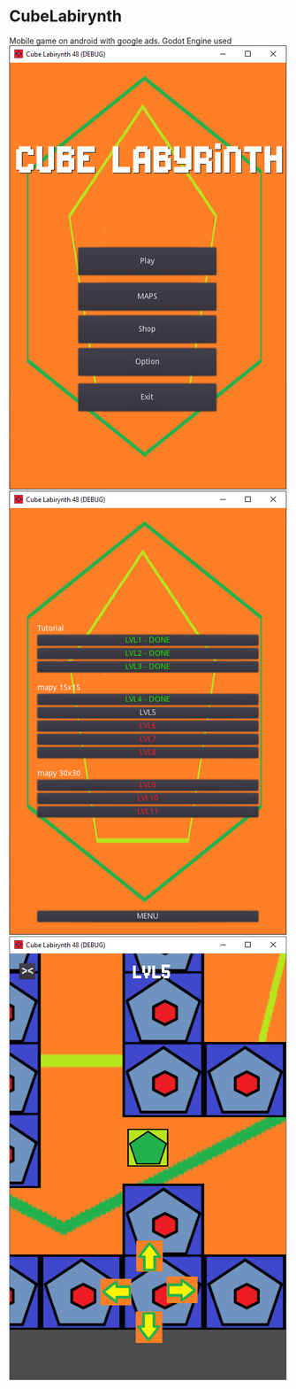 # CubeLabirynth
Mobile game on android with google ads. Godot Engine used 
![Screenshot](CubeLabirynthStartPanel.png)
![Screenshot](CubeLabirynthMaps.png)
![Screenshot](CubeLabirynthGame.png)
